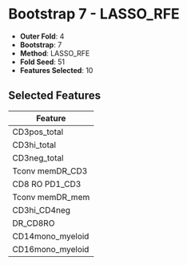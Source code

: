 # Bootstrap 7 - LASSO_RFE

- **Outer Fold**: 4
- **Bootstrap**: 7
- **Method**: LASSO_RFE
- **Fold Seed**: 51
- **Features Selected**: 10

## Selected Features

| Feature |
|---------|
| CD3pos_total |
| CD3hi_total |
| CD3neg_total |
| Tconv memDR_CD3 |
| CD8 RO PD1_CD3 |
| Tconv memDR_mem |
| CD3hi_CD4neg |
| DR_CD8RO |
| CD14mono_myeloid |
| CD16mono_myeloid |
